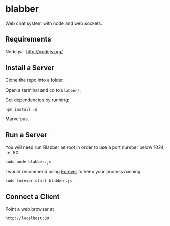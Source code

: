blabber
=======

Web chat system with node and web sockets.

Requirements
------------------

Node js - http://nodejs.org/


Install a Server
----------------

Clone the repo into a folder.

Open a terminal and cd to `blabber/`.

Get dependencies by running:

    npm install -d

Marvelous.
 
 
Run a Server
------------

You will need run Blabber as root in order to use a port number below 1024, i.e. 80. 

    sudo node blabber.js

I would recommend using [Forever](https://github.com/nodejitsu/forever) to keep your process running:

    sudo forever start blabber.js
    
Connect a Client
----------------

Point a web browser at

    http://localhost:80
